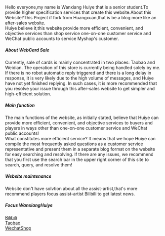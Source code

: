 Hello everyone,my name is Wanxiang Huiye that is a senior student.To provide higher specification services that create this website.About this Website?This Project if fork from Huangxuan,that is be a blog more like an after-sales website.<br>Huiye believe it,this website provide more efficient, convenient, and objective services than shop service one-on-one customer service and WeChat public accounts to service Myshop's customer.

##### About WebCard Sale
Currently, sale of cards is mainly concentrated in two places: Taobao and Weidian. The operation of this store is currently being handled solely by me. If there is no robot automatic reply triggered and there is a long delay in response, it is very likely due to the high volume of messages, and Huiye have not yet finished replying. In such cases, it is more recommended that you resolve your issue through this after-sales website to get simpler and high-efficient solution.

##### Main function
The main functions of the website, as initially stated, believe that Huiye can provide more efficient, convenient, and objective services to buyers and players in ways other than one-on-one customer service and WeChat public accounts!<br>What constitutes more efficient service? It means that we hope Huiye can compile the most frequently asked questions as a customer service representative and present them in a separate blog format on the website for easy searching and resolving. If there are any issues, we recommend that you first use the search bar in the upper right corner of this site to search, query, and resolve them!

##### Website maintenance
Website don't have solvtion about all the assist-artist,that's more recommend players focus assist-artist Bilibili to get latest news.

##### Focus WanxiangHuiye
[Bilibili][1]<br>
[Taobao][2]<br>
[WechatShop][3]<br>


[1]: https://space.bilibili.com/36627656/
[2]: https://shop564893670.taobao.com/
[3]: https://weidian.com/?userid=1873953585
